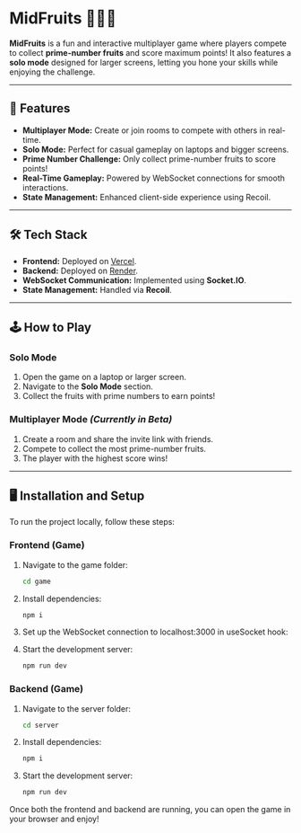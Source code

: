 # MidFruits 🍇🍊🍎

**MidFruits** is a fun and interactive multiplayer game where players compete to collect **prime-number fruits** and score maximum points! It also features a **solo mode** designed for larger screens, letting you hone your skills while enjoying the challenge.

---

## 🚀 Features

- **Multiplayer Mode:** Create or join rooms to compete with others in real-time.
- **Solo Mode:** Perfect for casual gameplay on laptops and bigger screens.
- **Prime Number Challenge:** Only collect prime-number fruits to score points!
- **Real-Time Gameplay:** Powered by WebSocket connections for smooth interactions.
- **State Management:** Enhanced client-side experience using Recoil.

---

## 🛠 Tech Stack

- **Frontend:** Deployed on [Vercel](https://vercel.com).
- **Backend:** Deployed on [Render](https://render.com).
- **WebSocket Communication:** Implemented using **Socket.IO**.
- **State Management:** Handled via **Recoil**.

---

## 🕹 How to Play

### Solo Mode
1. Open the game on a laptop or larger screen.
2. Navigate to the **Solo Mode** section.
3. Collect the fruits with prime numbers to earn points!

### Multiplayer Mode *(Currently in Beta)*
1. Create a room and share the invite link with friends.
2. Compete to collect the most prime-number fruits.
3. The player with the highest score wins!

---

## 🖥 Installation and Setup

To run the project locally, follow these steps:

### Frontend (Game)

1. Navigate to the game folder:
   ```bash
   cd game

2. Install dependencies:
   ```bash
   npm i

3. Set up the WebSocket connection to localhost:3000 in useSocket hook:

4. Start the development server:
   ```bash
   npm run dev


### Backend (Game)

1. Navigate to the server folder:
   ```bash
   cd server

2. Install dependencies:
   ```bash
   npm i

3. Start the development server:
   ```bash
   npm run dev

Once both the frontend and backend are running, you can open the game in your browser and enjoy!


